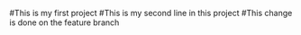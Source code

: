 #This is my first project
#This is my second line in this project
 #This change is done on the feature branch 